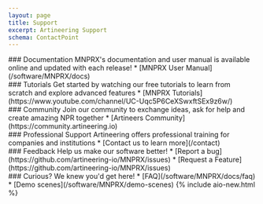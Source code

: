 ```yaml
---
layout: page
title: Support
excerpt: Artineering Support
schema: ContactPoint
---
```



<div class="aio-support-grid">
<div markdown="1">
### Documentation
MNPRX's documentation and user manual is available online and updated with each release!
* [MNPRX User Manual](/software/MNPRX/docs)
</div>


<div markdown="1">
### Tutorials
Get started by watching our free tutorials to learn from scratch and explore advanced features
* [MNPRX Tutorials](https://www.youtube.com/channel/UC-Uqc5P6CeXSwxftSEx9z6w/)
</div>

<div markdown="1">
### Community
Join our community to exchange ideas, ask for help and create amazing NPR together
* [Artineers Community](https://community.artineering.io)
</div>


<div markdown="1">
### Professional Support
Artineering offers professional training for companies and institutions
* [Contact us to learn more](/contact)
</div>


<div markdown="1">
### Feedback
Help us make our software better!
* [Report a bug](https://github.com/artineering-io/MNPRX/issues)
* [Request a Feature](https://github.com/artineering-io/MNPRX/issues)
</div>


<div markdown="1">
### Curious?
We knew you'd get here!
* [FAQ](/software/MNPRX/docs/faq)
* [Demo scenes](/software/MNPRX/demo-scenes) {% include aio-new.html %}
</div>
</div>